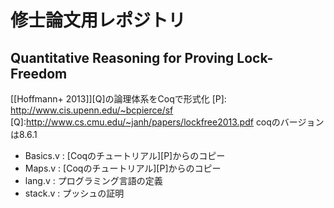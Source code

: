 # 修士論文用レポジトリ
## Quantitative Reasoning for Proving Lock-Freedom
[[Hoffmann+ 2013]][Q]の論理体系をCoqで形式化
[P]: http://www.cis.upenn.edu/~bcpierce/sf
[Q]:http://www.cs.cmu.edu/~janh/papers/lockfree2013.pdf
coqのバージョンは8.6.1
- Basics.v : [Coqのチュートリアル][P]からのコピー
- Maps.v : [Coqのチュートリアル][P]からのコピー
- lang.v : プログラミング言語の定義
- stack.v : プッシュの証明
